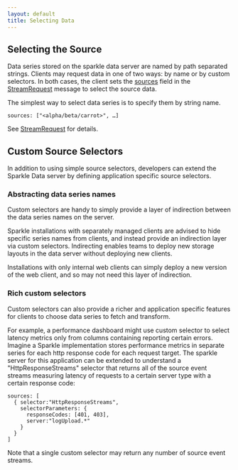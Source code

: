 ```yaml
---
layout: default
title: Selecting Data
---
```


Selecting the Source
---

Data series stored on the sparkle data server are named by path separated strings.
Clients may request data in one of two ways: by name or by custom selectors. 
In both cases, the client sets the [sources](StreamRequest.html#sources) field 
in the [StreamRequest](StreamRequest.html) message to select the source data.

The simplest way to select data series is to specify them by string name.

    sources: ["<alpha/beta/carrot>", …]

See [StreamRequest](StreamRequest.html) for details.


Custom Source Selectors <a name='customSelectors'/>
---
In addition to using simple source selectors,
developers can extend the Sparkle Data server by defining application 
specific source selectors.  

### Abstracting data series names
Custom selectors are handy to simply provide a layer of indirection
between the data series names on the server. 

Sparkle installations with separately managed clients are advised to hide
specific series names from clients, and instead provide an indirection layer
via custom selectors. 
Indirecting enables teams to deploy new storage layouts in the data server 
without deploying new clients.

Installations with only internal web clients can simply deploy a new
version of the web client, and so may not need this layer of indirection.


### Rich custom selectors
Custom selectors can also provide a richer and application specific features
for clients to choose data series to fetch and transform.

For example, a performance dashboard might use custom selector to select latency metrics 
only from columns containing reporting certain errors. 
Imagine a Sparkle implementation stores performance metrics in separate 
series for each http response code for each request target. 
The sparkle server for this application can be extended to understand a 
"HttpResponseStreams" selector that returns all of the source event streams measuring latency of 
requests to a certain server type with a certain response code:

    sources: [
      { selector:"HttpResponseStreams",                      
        selectorParameters: {
          responseCodes: [401, 403],
          server:"logUpload.*"
        }
      }
    ]

Note that a single custom selector may return any number of source event streams.
